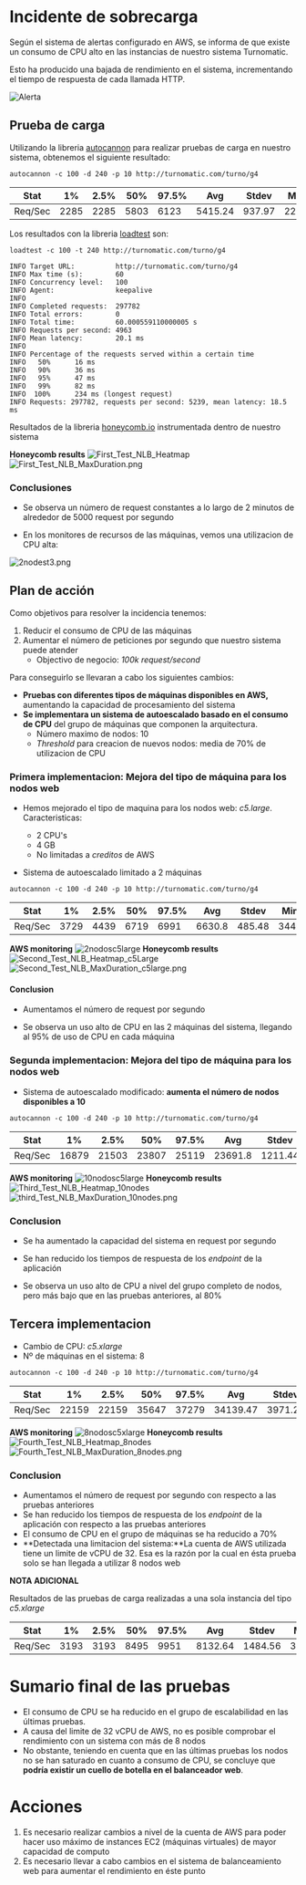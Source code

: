 # Incidente de sobrecarga

Según el sistema de alertas configurado en AWS, se informa de que existe un consumo de CPU alto en las instancias de nuestro sistema Turnomatic.

Esto ha producido una bajada de rendimiento en el sistema, incrementando el tiempo de respuesta de cada llamada HTTP.

![Alerta](./images/alarma.png "Alerta")

## Prueba de carga

Utilizando la libreria [autocannon](https://github.com/mcollina/autocannon) para realizar pruebas de carga en nuestro sistema, obtenemos el siguiente resultado:

`autocannon -c 100 -d 240 -p 10 http://turnomatic.com/turno/g4`

|Stat|1%|2.5%|50%|97.5%|Avg|Stdev|Min|
|-|-|-|-|-|-|-|-|
|Req/Sec|2285|2285|5803|6123|5415.24| 937.97|2285


Los resultados con la libreria [loadtest](https://github.com/alexfernandez/loadtest) son:

`loadtest -c 100 -t 240 http://turnomatic.com/turno/g4`

```
INFO Target URL:          http://turnomatic.com/turno/g4
INFO Max time (s):        60
INFO Concurrency level:   100
INFO Agent:               keepalive
INFO
INFO Completed requests:  297782
INFO Total errors:        0
INFO Total time:          60.000559110000005 s
INFO Requests per second: 4963
INFO Mean latency:        20.1 ms
INFO
INFO Percentage of the requests served within a certain time
INFO   50%      16 ms
INFO   90%      36 ms
INFO   95%      47 ms
INFO   99%      82 ms
INFO  100%      234 ms (longest request)
INFO Requests: 297782, requests per second: 5239, mean latency: 18.5 ms
```

Resultados de la libreria [honeycomb.io](https://www.honeycomb.io/) instrumentada dentro de nuestro sistema

**Honeycomb results**
![First_Test_NLB_Heatmap](./images/First_Test_NLB_Heatmap.png "First_Test_NLB_Heatmap")
![First_Test_NLB_MaxDuration.png](./images/First_Test_NLB_MaxDuration.png "First_Test_NLB_MaxDuration")

### Conclusiones

- Se observa un número de request constantes a lo largo de 2 minutos de alrededor de 5000 request por segundo

- En los monitores de recursos de las máquinas, vemos una utilizacion de CPU alta:

![2nodest3.png](./images/2nodest3.png "2nodest3")

## Plan de acción

Como objetivos para resolver la incidencia tenemos:

1. Reducir el consumo de CPU de las máquinas
2. Aumentar el número de peticiones por segundo que nuestro sistema puede atender
    - Objectivo de negocio: _100k request/second_

Para conseguirlo se llevaran a cabo los siguientes cambios:

- **Pruebas con diferentes tipos de máquinas disponibles en AWS,** aumentando la capacidad de procesamiento del sistema
- **Se implementara un sistema de autoescalado basado en el consumo de CPU** del grupo de máquinas que componen la arquitectura.    
    - Número maximo de nodos: 10
    - _Threshold_ para creacion de nuevos nodos: media de 70% de utilizacion de CPU

### Primera implementacion: Mejora del tipo de máquina para los nodos web

- Hemos mejorado el tipo de maquina para los nodos web: _c5.large_. Caracteristicas:
    - 2 CPU's
    - 4 GB
    - No limitadas a _creditos_ de AWS

- Sistema de autoescalado limitado a 2 máquinas

`autocannon -c 100 -d 240 -p 10 http://turnomatic.com/turno/g4`

|Stat|1%|2.5%|50%|97.5%|Avg|Stdev|Min|
|-|-|-|-|-|-|-|-|
|Req/Sec|3729|4439|6719|6991|6630.8|485.48|3442

**AWS monitoring**
![2nodosc5large](./images/2nodosc5large.png "2nodosc5large")
**Honeycomb results**
![Second_Test_NLB_Heatmap_c5Large](./images/Second_Test_NLB_Heatmap_c5Large.png "Second_Test_NLB_Heatmap_c5Large")
![Second_Test_NLB_MaxDuration_c5large.png](./images/Second_Test_NLB_MaxDuration_c5large.png "Second_Test_NLB_MaxDuration_c5large")

#### Conclusion

- Aumentamos el número  de request por segundo

- Se observa un uso alto de CPU en las 2 máquinas del sistema, llegando al 95% de uso de CPU en cada máquina


### Segunda implementacion: Mejora del tipo de máquina para los nodos web

- Sistema de autoescalado modificado: **aumenta el número de nodos disponibles a 10**

`autocannon -c 100 -d 240 -p 10 http://turnomatic.com/turno/g4`

|Stat|1%|2.5%|50%|97.5%|Avg|Stdev|Min|
|-|-|-|-|-|-|-|-|
|Req/Sec|16879|21503|23807|25119|23691.8 |1211.44 |14883


**AWS monitoring**
![10nodosc5large](./images/10nodosc5large.png "10nodosc5large")
**Honeycomb results**
![Third_Test_NLB_Heatmap_10nodes](./images/Third_Test_NLB_Heatmap_10nodes.png "Third_Test_NLB_Heatmap_10nodes")
![third_Test_NLB_MaxDuration_10nodes.png](./images/third_Test_NLB_MaxDuration_10nodes.png "third_Test_NLB_MaxDuration_10nodes")

### Conclusion

- Se ha aumentado la capacidad del sistema en request por segundo

- Se han reducido los tiempos de respuesta de los _endpoint_ de la aplicación

- Se observa un uso alto de CPU a nivel del grupo completo de nodos, pero más bajo que en las pruebas anteriores, al 80%


## Tercera implementacion

- Cambio de CPU: _c5.xlarge_
- Nº de máquinas en el sistema: 8

`autocannon -c 100 -d 240 -p 10 http://turnomatic.com/turno/g4`

|Stat|1%|2.5%|50%|97.5%|Avg|Stdev|Min|
|-|-|-|-|-|-|-|-|
|Req/Sec|22159|22159|35647|37279|34139.47|3971.29|22154


**AWS monitoring**
![8nodosc5xlarge](./images/8nodosc5xlarge.png "8nodosc5xlarge")
**Honeycomb results**
![Fourth_Test_NLB_Heatmap_8nodes](./images/Fourth_Test_NLB_Heatmap_8nodes.png "Fourth_Test_NLB_Heatmap_8nodes")
![Fourth_Test_NLB_MaxDuration_8nodes.png](./images/Fourth_Test_NLB_MaxDuration_8nodes.png "Fourth_Test_NLB_MaxDuration_8nodes")

### Conclusion

- Aumentamos el número  de request por segundo con respecto a las pruebas anteriores
- Se han reducido los tiempos de respuesta de los _endpoint_ de la aplicación con respecto a las pruebas anteriores
- El consumo de CPU en el grupo de máquinas se ha reducido a 70%
- **Detectada una limitacion del sistema:**La cuenta de AWS utilizada tiene un limite de vCPU de 32. Esa es la razón por la cual en ésta prueba solo se han llegada a utilizar 8 nodos web


**NOTA ADICIONAL**

Resultados de las pruebas de carga realizadas a una sola instancia del tipo _c5.xlarge_

|Stat|1%|2.5%|50%|97.5%|Avg|Stdev|Min|
|-|-|-|-|-|-|-|-|
|Req/Sec|3193|3193|8495|9951|8132.64|1484.56|3192

# Sumario final de las pruebas

- El consumo de CPU se ha reducido en el grupo de escalabilidad en las últimas pruebas.
- A causa del limite de 32 vCPU de AWS, no es posible comprobar el rendimiento con un sistema con más de 8 nodos
- No obstante, teniendo en cuenta que en las últimas pruebas los nodos no se han saturado en cuanto a consumo de CPU, se concluye que **podría existir un cuello de botella en el balanceador web**.

# Acciones

1. Es necesario realizar cambios a nivel de la cuenta de AWS para poder hacer uso máximo de instances EC2 (máquinas virtuales) de mayor capacidad de computo
2. Es necesario llevar a cabo cambios en el sistema de balanceamiento web para aumentar el rendimiento en éste punto